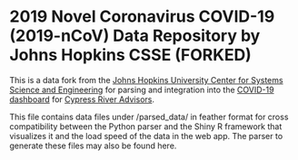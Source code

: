 # 2019 Novel Coronavirus COVID-19 (2019-nCoV) Data Repository by Johns Hopkins CSSE (FORKED)

This is a data fork from the [Johns Hopkins University Center for Systems Science and Engineering](https://github.com/CSSEGISandData/COVID-19) for parsing and integration into the [COVID-19 dashboard](https://cypressriveradvisors.shinyapps.io/covid-19/) for [Cypress River Advisors](https://www.cypressriveradvisors.com/). 

This file contains data files under /parsed_data/ in feather format for cross compatibility between the Python parser and the Shiny R framework that visualizes it and the load speed of the data in the web app. The parser to generate these files may also be found here.
